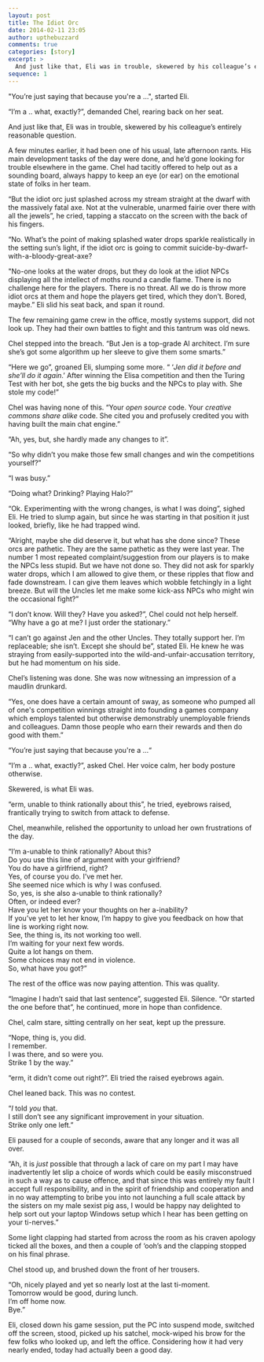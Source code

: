 ```yaml
---
layout: post
title: The Idiot Orc
date: 2014-02-11 23:05
author: upthebuzzard
comments: true
categories: [story]
excerpt: >
  And just like that, Eli was in trouble, skewered by his colleague’s entirely reasonable question.
sequence: 1
---
```

"You’re just saying that because you're a ...", started Eli.

“I’m a .. what, exactly?”, demanded Chel, rearing back on her seat.

And just like that, Eli was in trouble, skewered by his colleague’s entirely reasonable question.

A few minutes earlier, it had been one of his usual, late afternoon rants. His main development tasks of the day were done, and he’d gone looking for trouble elsewhere in the game. Chel had tacitly offered to help out as a sounding board, always happy to keep an eye (or ear) on the emotional state of folks in her team.

“But the idiot orc just splashed across my stream straight at the dwarf with the massively fatal axe. Not at the vulnerable, unarmed fairie over there with all the jewels”, he cried, tapping a staccato on the screen with the back of his fingers.

“No. What’s the point of making splashed water drops sparkle realistically in the setting sun’s light, if the idiot orc is going to commit suicide-by-dwarf-with-a-bloody-great-axe?

"No-one looks at the water drops, but they do look at the idiot NPCs displaying all the intellect of moths round a candle flame. There is no challenge here for the players. There is no threat. All we do is throw more idiot orcs at them and hope the players get tired, which they don’t. Bored, maybe.” Eli slid his seat back, and span it round.

The few remaining game crew in the office, mostly systems support, did not look up. They had their own battles to fight and this tantrum was old news.

Chel stepped into the breach. “But Jen is a top-grade AI architect. I’m sure she’s got some algorithm up her sleeve to give them some smarts.”

“Here we go”, groaned Eli, slumping some more. “ ‘_Jen did it before and she’ll do it again_.’ After winning the Elisa competition and then the Turing Test with her bot, she gets the big bucks and the NPCs to play with. She stole my code!”

Chel was having none of this. “Your _open source_ code. Your _creative commons share alike_ code. She cited you and profusely credited you with having built the main chat engine.”

“Ah, yes, but, she hardly made any changes to it”.

“So why didn’t you make those few small changes and win the competitions yourself?”

“I was busy.”

“Doing what? Drinking? Playing Halo?”

“Ok. Experimenting with the wrong changes, is what I was doing”, sighed Eli. He tried to slump again, but since he was starting in that position it just looked, briefly, like he had trapped wind.

“Alright, maybe she did deserve it, but what has she done since? These orcs are pathetic. They are the same pathetic as they were last year. The number 1 most repeated complaint/suggestion from our players is to make the NPCs less stupid. But we have not done so. They did not ask for sparkly water drops, which I am allowed to give them, or these ripples that flow and fade downstream. I can give them leaves which wobble fetchingly in a light breeze. But will the Uncles let me make some kick-ass NPCs who might win the occasional fight?”

“I don’t know. Will they? Have you asked?”, Chel could not help herself. “Why have a go at me? I just order the stationary.”

“I can’t go against Jen and the other Uncles. They totally support her. I’m replaceable; she isn’t. Except she should be”, stated Eli. He knew he was straying from easily-supported into the wild-and-unfair-accusation territory, but he had momentum on his side.

Chel’s listening was done. She was now witnessing an impression of a maudlin drunkard.

“Yes, one does have a certain amount of sway, as someone who pumped all of one's competition winnings straight into founding a games company which employs talented but otherwise demonstrably unemployable friends and colleagues. Damn those people who earn their rewards and then do good with them.”

“You’re just saying that because you're a ...“

“I’m a .. what, exactly?”, asked Chel. Her voice calm, her body posture otherwise.

Skewered, is what Eli was.

“erm, unable to think rationally about this”, he tried, eyebrows raised, frantically trying to switch from attack to defense.

Chel, meanwhile, relished the opportunity to unload her own frustrations of the day.

“I’m a-unable to think rationally? About this?  
Do you use this line of argument with your girlfriend?  
You do have a girlfriend, right?  
Yes, of course you do. I’ve met her.  
She seemed nice which is why I was confused.  
So, yes, is she also a-unable to think rationally?  
Often, or indeed ever?  
Have you let her know your thoughts on her a-inability?  
If you’ve yet to let her know, I’m happy to give you feedback on how that line is working right now.  
See, the thing is, its not working too well.  
I’m waiting for your next few words.  
Quite a lot hangs on them.  
Some choices may not end in violence.  
So, what have you got?”

The rest of the office was now paying attention. This was quality.

“Imagine I hadn’t said that last sentence”, suggested Eli.
Silence.
“Or started the one before that”, he continued, more in hope than confidence.

Chel, calm stare, sitting centrally on her seat, kept up the pressure.

“Nope, thing is, you did.  
I remember.  
I was there, and so were you.  
Strike 1 by the way.”

“erm, it didn’t come out right?”. Eli tried the raised eyebrows again.

Chel leaned back. This was no contest.

“_I_ told _you_ that.  
I still don’t see any significant improvement in your situation.  
Strike only one left.”

Eli paused for a couple of seconds, aware that any longer and it was all over.

“Ah, it is _just_ possible that through a lack of care on my part I may have inadvertently let slip a choice of words which could be easily misconstrued in such a way as to cause offence, and that since this was entirely my fault I accept full responsibility, and in the spirit of friendship and cooperation and in no way attempting to bribe you into not launching a full scale attack by the sisters on my male sexist pig ass, I would be happy nay delighted to help sort out your laptop Windows setup which I hear has been getting on your ti-nerves.”

Some light clapping had started from across the room as his craven apology ticked all the boxes, and then a couple of ‘ooh’s and the clapping stopped on his final phrase.

Chel stood up, and brushed down the front of her trousers.

“Oh, nicely played and yet so nearly lost at the last ti-moment.  
Tomorrow would be good, during lunch.  
I’m off home now.  
Bye.”

Eli, closed down his game session, put the PC into suspend mode, switched off the screen, stood, picked up his satchel, mock-wiped his brow for the few folks who looked up, and left the office. Considering how it had very nearly ended, today had actually been a good day.
